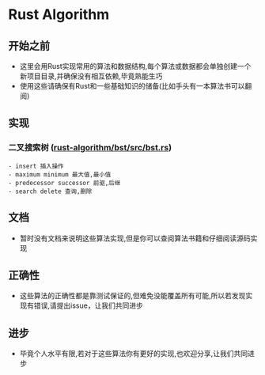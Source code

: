 # Rust Algorithm
## 开始之前
- 这里会用Rust实现常用的算法和数据结构,每个算法或数据都会单独创建一个新项目目录,并确保没有相互依赖,毕竟熟能生巧
- 使用这些请确保有Rust和一些基础知识的储备(比如手头有一本算法书可以翻阅)
## 实现
  ### 二叉搜索树 ([rust-algorithm/bst/src/bst.rs](rust-algorithm/bst/src/bst.rs))
    - insert 插入操作
    - maximum minimum 最大值,最小值
    - predecessor successor 前驱,后继
    - search delete 查询,删除
## 文档
- 暂时没有文档来说明这些算法实现,但是你可以查阅算法书籍和仔细阅读源码实现
## 正确性
- 这些算法的正确性都是靠测试保证的,但难免没能覆盖所有可能,所以若发现实现有错误,请提出issue，让我们共同进步
## 进步
- 毕竟个人水平有限,若对于这些算法你有更好的实现,也欢迎分享,让我们共同进步
